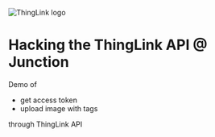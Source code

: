 ![ThingLink logo](http://tenseignes-tu.com/wp-content/uploads/2014/06/thinglink-logo.jpg "ThingLink")

Hacking the ThingLink API @ Junction
====================================
Demo of

* get access token
* upload image with tags

through ThingLink API
